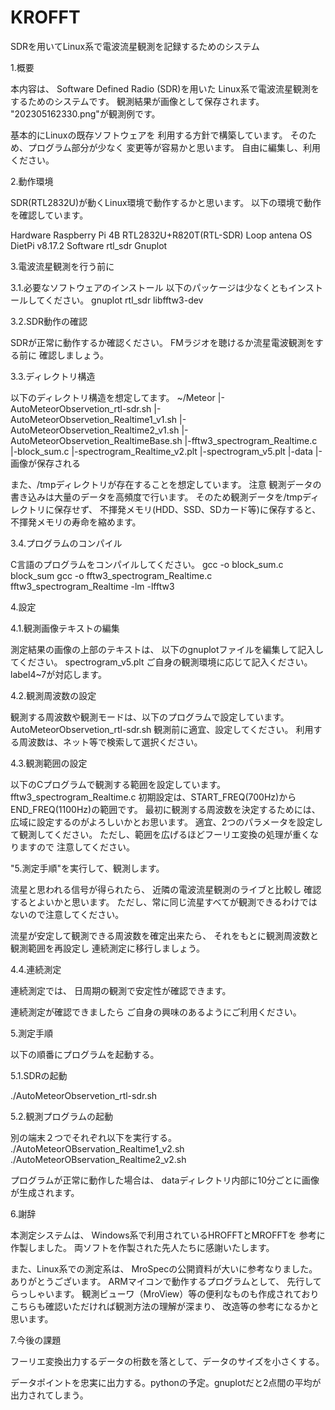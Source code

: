 # KROFFT
SDRを用いてLinux系で電波流星観測を記録するためのシステム

1.概要

本内容は、
Software Defined Radio (SDR)を用いた
Linux系で電波流星観測をするためのシステムです。
観測結果が画像として保存されます。
"202305162330.png"が観測例です。

基本的にLinuxの既存ソフトウェアを
利用する方針で構築しています。
そのため、プログラム部分が少なく
変更等が容易かと思います。
自由に編集し、利用ください。


2.動作環境

SDR(RTL2832U)が動くLinux環境で動作するかと思います。
以下の環境で動作を確認しています。

Hardware
	Raspberry Pi 4B
	RTL2832U+R820T(RTL-SDR)
	Loop antena
OS
	DietPi v8.17.2
Software
	rtl_sdr
	Gnuplot

3.電波流星観測を行う前に

3.1.必要なソフトウェアのインストール
以下のパッケージは少なくともインストールしてください。
gnuplot rtl_sdr libfftw3-dev

3.2.SDR動作の確認

SDRが正常に動作するか確認ください。
FMラジオを聴けるか流星電波観測をする前に
確認しましょう。

3.3.ディレクトリ構造

以下のディレクトリ構造を想定してます。
~/Meteor
  |-AutoMeteorObservetion_rtl-sdr.sh
  |-AutoMeteorObservetion_Realtime1_v1.sh
  |-AutoMeteorObservetion_Realtime2_v1.sh
  |-AutoMeteorObservetion_RealtimeBase.sh
  |-fftw3_spectrogram_Realtime.c
  |-block_sum.c
  |-spectrogram_Realtime_v2.plt
  |-spectrogram_v5.plt
  |-data
     |-画像が保存される

また、/tmpディレクトリが存在することを想定しています。
注意
観測データの書き込みは大量のデータを高頻度で行います。
そのため観測データを/tmpディレクトリに保存せず、
不揮発メモリ(HDD、SSD、SDカード等)に保存すると、
不揮発メモリの寿命を縮めます。

3.4.プログラムのコンパイル

C言語のプログラムをコンパイルしてください。
gcc -o block_sum.c block_sum
gcc -o fftw3_spectrogram_Realtime.c fftw3_spectrogram_Realtime -lm -lfftw3

4.設定

4.1.観測画像テキストの編集

測定結果の画像の上部のテキストは、
以下のgnuplotファイルを編集して記入してください。
spectrogram_v5.plt
ご自身の観測環境に応じて記入ください。
label4~7が対応します。

4.2.観測周波数の設定

観測する周波数や観測モードは、以下のプログラムで設定しています。
AutoMeteorObservetion_rtl-sdr.sh
観測前に適宜、設定してください。
利用する周波数は、ネット等で検索して選択ください。

4.3.観測範囲の設定

以下のCプログラムで観測する範囲を設定しています。
fftw3_spectrogram_Realtime.c
初期設定は、START_FREQ(700Hz)からEND_FREQ(1100Hz)の範囲です。
最初に観測する周波数を決定するためには、
広域に設定するのがよろしいかとお思います。
適宜、2つのパラメータを設定して観測してください。
ただし、範囲を広げるほどフーリエ変換の処理が重くなりますので
注意してください。

"5.測定手順"を実行して、観測します。

流星と思われる信号が得られたら、
近隣の電波流星観測のライブと比較し
確認するとよいかと思います。
ただし、常に同じ流星すべてが観測できるわけではないので注意してください。

流星が安定して観測できる周波数を確定出来たら、
それをもとに観測周波数と観測範囲を再設定し
連続測定に移行しましょう。

4.4.連続測定

連続測定では、
日周期の観測で安定性が確認できます。

連続測定が確認できましたら
ご自身の興味のあるようにご利用ください。

5.測定手順

以下の順番にプログラムを起動する。

5.1.SDRの起動

./AutoMeteorObservetion_rtl-sdr.sh

5.2.観測プログラムの起動

別の端末２つでそれぞれ以下を実行する。
./AutoMeteorOBservation_Realtime1_v2.sh
./AutoMeteorOBservation_Realtime2_v2.sh

プログラムが正常に動作した場合は、
dataディレクトリ内部に10分ごとに画像が生成されます。

6.謝辞

本測定システムは、
Windows系で利用されているHROFFTとMROFFTを
参考に作製しました。
両ソフトを作製された先人たちに感謝いたします。

また、Linux系での測定系は、
MroSpecの公開資料が大いに参考なりました。
ありがとうございます。
ARMマイコンで動作するプログラムとして、
先行してらっしゃいます。
観測ビューワ（MroView）等の便利なものも作成されており
こちらも確認いただければ観測方法の理解が深まり、
改造等の参考になるかと思います。

7.今後の課題

フーリエ変換出力するデータの桁数を落として、データのサイズを小さくする。

データポイントを忠実に出力する。pythonの予定。gnuplotだと2点間の平均が出力されてしまう。
